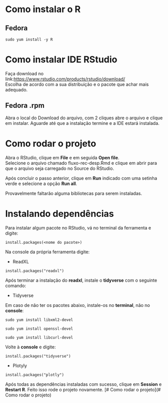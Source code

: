 # Como instalar o R   
## Fedora  
```  
sudo yum install -y R  
```  
  
# Como instalar IDE RStudio    
  
Faça download no link:https://www.rstudio.com/products/rstudio/download/  
Escolha de acordo com a sua distribuição e o pacote que achar mais adequado.  

## Fedora .rpm 

Abra o local do Download do arquivo, com 2 cliques abre o arquivo e clique em instalar. Aguarde até que a instalação termine e a IDE estará instalada.   
  
# Como rodar o projeto
Abra o RStudio, clique em **File** e em seguida **Open file**.  
Selecione o arquivo chamado fluxo-rec-desp.Rmd e clique em abrir para que o arquivo seja carregado no Source do RStudio.  
  
Após concluir o passo anterior, clique em **Run** indicado com uma setinha verde e selecione a opção **Run all**.  
  
Provavelmente faltarão alguma bibliotecas para serem instaladas.  
  
    
# Instalando dependências    
Para instalar algum pacote no RStudio, vá no terminal da ferramenta e digite:  
```
install.packages(<nome do pacote>)
```  

Na console da própria ferramenta digite:  
- ReadXL
```  
install.packages("readxl")
```  
  
Após terminar a instalação do **readxl**, instale o **tidyverse** com o seguinte comando:  
  
- Tidyverse    
  
Em caso de não ter os pacotes abaixo, instale-os no **terminal**, não no **console**:
```
sudo yum install libxml2-devel  
```   

```
sudo yum install openssl-devel  
```    

```   
sudo yum install libcurl-devel
```    

Volte à **console** e digite:  

```
install.packages("tidyverse")
```    
    
- Plotyly  
```
install.packages("plotly")
```  
  
Após todas as dependências instaladas com sucesso, clique em **Session** e
**Restart R**. Feito isso rode o projeto novamente. [# Como rodar o projeto](# Como rodar o projeto)
